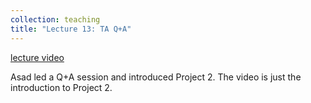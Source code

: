 ```yaml
---
collection: teaching
title: "Lecture 13: TA Q+A"
---
```


[lecture video](https://montana.hosted.panopto.com/Panopto/Pages/Viewer.aspx?id=663b76e8-e07d-44fb-ad97-af19015dad1e)

Asad led a Q+A session and introduced Project 2. The video is just the
introduction to Project 2.

